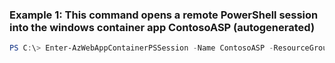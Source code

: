 ### Example 1: This command opens a remote PowerShell session into the windows container app ContosoASP (autogenerated)
```powershell
PS C:\> Enter-AzWebAppContainerPSSession -Name ContosoASP -ResourceGroupName Default-Web-WestUS
```

